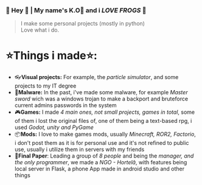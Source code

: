 ### 🐸 Hey 🐸 | My name's K.O🐸 and i *LOVE FROGS* 🐸
> I make some personal projects (mostly in python)</br>
> Love what i do.

# ⭐Things i made⭐:
- 👓**Visual projects:** For example, the *particle simulator*, and some projects to my IT degree
- 🦠**Malware:** In the past, i've made some malware, for example *Master sword* wich was a windows trojan to make a backport and bruteforce current admins passwords in the system
- 🎮**Games:** I made *4 main ones, not small projects, games in total*, some of them i lost the original files of, one of them being a text-based rpg, i used *Godot, unity and PyGame*
- 📦**Mods:** I love to make games mods, usually *Minecraft, ROR2, Factorio*, i don't post them as it is for personal use and it's not refined to public use, usually i utilize them in servers with my friends
- 📝**Final Paper**: Leading a group of *8 people* and being the *manager, and the only programmer*, we made a *NGO - Hortelã*, with features being local server in Flask, a phone App made in android studio and other things

<!--
WHY ARE U LOOKING HERE UH?
FROG BOOOOOOMB
🐸🐸🐸🐸🐸🐸🐸
--!>

